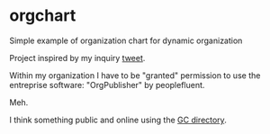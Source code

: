 # orgchart
Simple example of organization chart for dynamic organization 

Project inspired by my inquiry [tweet](https://twitter.com/paulwillgamble/status/1214589845277945858?s=20).

Within my organization I have to be "granted" permission to use the entreprise software: "OrgPublisher" by peoplefluent.

Meh.

I think something public and online using the [GC directory](gcdirectory-gcannuaire.ssc-spc.gc.ca/).

